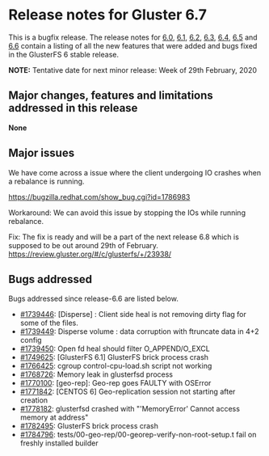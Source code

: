 # Release notes for Gluster 6.7

This is a bugfix release. The release notes for [6.0](6.0.md), [6.1](6.1.md),
[6.2](6.2.md), [6.3](6.3.md), [6.4](6.4.md), [6.5](6.5.md) and [6.6](6.6.md)
contain a listing of all the new features that were added
and bugs fixed in the GlusterFS 6 stable release.

**NOTE:** Tentative date for next minor release: Week of 29th February, 2020

## Major changes, features and limitations addressed in this release

**None**

## Major issues

We have come across a issue where the client undergoing IO crashes when a
rebalance is running.

https://bugzilla.redhat.com/show_bug.cgi?id=1786983

Workaround:
We can avoid this issue by stopping the IOs while running rebalance.

Fix:
The fix is ready and will be a part of the next release 6.8 which is
supposed to be out around 29th of February.
https://review.gluster.org/#/c/glusterfs/+/23938/

## Bugs addressed

Bugs addressed since release-6.6 are listed below.

- [#1739446](https://bugzilla.redhat.com/1739446): [Disperse] : Client side heal is not removing dirty flag for some of the files.
- [#1739449](https://bugzilla.redhat.com/1739449): Disperse volume : data corruption with ftruncate data in 4+2 config
- [#1739450](https://bugzilla.redhat.com/1739450): Open fd heal should filter O_APPEND/O_EXCL
- [#1749625](https://bugzilla.redhat.com/1749625): [GlusterFS 6.1] GlusterFS brick process crash
- [#1766425](https://bugzilla.redhat.com/1766425): cgroup control-cpu-load.sh script not working
- [#1768726](https://bugzilla.redhat.com/1768726): Memory leak in glusterfsd process
- [#1770100](https://bugzilla.redhat.com/1770100): [geo-rep]: Geo-rep goes FAULTY with OSError
- [#1771842](https://bugzilla.redhat.com/1771842): [CENTOS 6] Geo-replication session not starting after creation
- [#1778182](https://bugzilla.redhat.com/1778182): glusterfsd crashed with "'MemoryError' Cannot access memory at address"
- [#1782495](https://bugzilla.redhat.com/1782495): GlusterFS brick process crash
- [#1784796](https://bugzilla.redhat.com/1784796): tests/00-geo-rep/00-georep-verify-non-root-setup.t fail on freshly installed builder
